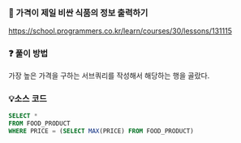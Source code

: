 ### 🔗 가격이 제일 비싼 식품의 정보 출력하기
https://school.programmers.co.kr/learn/courses/30/lessons/131115

### ❓ 풀이 방법
가장 높은 가격을 구하는 서브쿼리를 작성해서 해당하는 행을 골랐다.

### 💡소스 코드
````sql
SELECT *
FROM FOOD_PRODUCT
WHERE PRICE = (SELECT MAX(PRICE) FROM FOOD_PRODUCT)
````